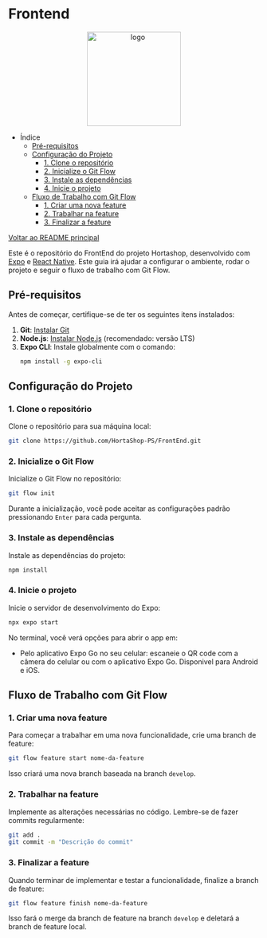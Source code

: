 # Frontend

<div align="center">
  <img src="/images/logo/hortaShop.png" alt="logo" style="height: 5cm;">
</div>

- Índice
  - [Pré-requisitos](#pré-requisitos)
  - [Configuração do Projeto](#configuração-do-projeto)
    - [1. Clone o repositório](#1-clone-o-repositório)
    - [2. Inicialize o Git Flow](#2-inicialize-o-git-flow)
    - [3. Instale as dependências](#3-instale-as-dependências)
    - [4. Inicie o projeto](#4-inicie-o-projeto)
  - [Fluxo de Trabalho com Git Flow](#fluxo-de-trabalho-com-git-flow)
    - [1. Criar uma nova feature](#1-criar-uma-nova-feature)
    - [2. Trabalhar na feature](#2-trabalhar-na-feature)
    - [3. Finalizar a feature](#3-finalizar-a-feature)


[Voltar ao README principal](https://github.com/HortaShop-PS)


Este é o repositório do FrontEnd do projeto Hortashop, desenvolvido com [Expo](https://expo.dev) e [React Native](https://reactnative.dev/). Este guia irá ajudar a configurar o ambiente, rodar o projeto e seguir o fluxo de trabalho com Git Flow.

## Pré-requisitos

Antes de começar, certifique-se de ter os seguintes itens instalados:

1. **Git**: [Instalar Git](https://git-scm.com/)
2. **Node.js**: [Instalar Node.js](https://nodejs.org/) (recomendado: versão LTS)
3. **Expo CLI**: Instale globalmente com o comando:
   ```bash
   npm install -g expo-cli
   ```

## Configuração do Projeto

### 1. Clone o repositório

Clone o repositório para sua máquina local:

```bash
git clone https://github.com/HortaShop-PS/FrontEnd.git
```

### 2. Inicialize o Git Flow

Inicialize o Git Flow no repositório:

```bash
git flow init
```

Durante a inicialização, você pode aceitar as configurações padrão pressionando `Enter` para cada pergunta.

### 3. Instale as dependências

Instale as dependências do projeto:

```bash
npm install
```

### 4. Inicie o projeto

Inicie o servidor de desenvolvimento do Expo:

```bash
npx expo start
```

No terminal, você verá opções para abrir o app em:

- Pelo aplicativo Expo Go no seu celular: escaneie o QR code com a câmera do celular ou com o aplicativo Expo Go. Disponivel para Android e iOS.

## Fluxo de Trabalho com Git Flow

### 1. Criar uma nova feature

Para começar a trabalhar em uma nova funcionalidade, crie uma branch de feature:

```bash
git flow feature start nome-da-feature
```

Isso criará uma nova branch baseada na branch `develop`.

### 2. Trabalhar na feature

Implemente as alterações necessárias no código. Lembre-se de fazer commits regularmente:

```bash
git add .
git commit -m "Descrição do commit"
```

### 3. Finalizar a feature

Quando terminar de implementar e testar a funcionalidade, finalize a branch de feature:

```bash
git flow feature finish nome-da-feature
```

Isso fará o merge da branch de feature na branch `develop` e deletará a branch de feature local.

